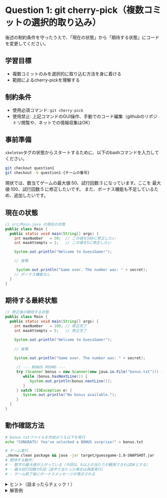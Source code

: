 # Question 1: git cherry-pick（複数コミットの選択的取り込み）
後述の制約条件を守ったうえで、「現在の状態」から「期待する状態」にコードを変更してください。

## 学習目標
- 複数コミットのみを選択的に取り込む方法を身に着ける
- 範囲によるcherry-pickを理解する

## 制約条件
- 使用必須コマンド: `git cherry-pick`
- 使用禁止: 上記コマンドのGUI操作、手動でのコード編集（githubのリポジトリ閲覧や、ネットでの情報収集はOK）

## 事前準備
`skeleton`タグの状態からスタートするために、以下のbashコマンドを入力してください。
```bash
git checkout question1
git checkout -b question1-{チームの番号}
```
現状では、数当てゲームの最大値:50、試行回数:3 になっています。ここを 最大値:100、試行回数:5  に修正したいです。
また、ボーナス機能も不足しているため、追加したいです。

## 現在の状態

```java
// src/Main.java の現在の状態
public class Main {
  public static void main(String[] args) {
    int maxNumber   = 50;  // この値を100に修正したい
    int maxAttempts = 3;   // この値を5に修正したい

    System.out.println("Welcome to GuessGame!");

    // 省略

     System.out.println("Game over. The number was: " + secret);
    // ボーナス機能なし
  }
}
```

## 期待する最終状態
```java
// 修正後の期待する状態
public class Main {
  public static void main(String[] args) {
    int maxNumber   = 100; // 修正完了
    int maxAttempts = 5;   // 修正完了

    System.out.println("Welcome to GuessGame!");
    
    // 省略
     
    System.out.println("Game over. The number was: " + secret);

     // --- BONUS ROUND ---
     try (Scanner bonus = new Scanner(new java.io.File("bonus.txt"))) {
        while (bonus.hasNextLine()) {
           System.out.println(bonus.nextLine());
        }
     } catch (IOException e) {
        System.out.println("No bonus available.");
     }
  }
}
```

## 動作確認方法
```bash
# bonus.txtファイルを作成のうえ以下を実行
echo "CONGRATS! You've unlocked a BONUS surprise!" > bonus.txt

# ゲーム実行
./mvnw clean package && java -jar target/guessgame-1.0-SNAPSHOT.jar
# 期待する動作:
# - 数字の最大値が上がっている（今回は、6以上の当たりが観測できればOKとする）
# - 最大試行回数が5回（途中で当たった場合は再度実行）
# - ゲーム終了後にボーナスメッセージが表示される
```

<details>
<summary>ヒント（詰まったらチェック！）</summary>

1. question1/{チームの番号}ブランチに移動のうえ、現在の状況を把握（IntellJの拡張機能を使ってもOK）:
   ```bash
   git log --oneline --all --graph
   ```
2. masterブランチにある取り込みたいコミットを特定（IntellJの拡張機能を使ってもOK）:
   ```bash
   git log origin/master --oneline
   ```

3. 特定したコミットを取り込む（ここはCLIを使う）

4. 各cherry-pick後に動作確認を行う

</details>

<details>
<summary>解答例</summary>

```bash
# 範囲修正コミット（fix-range）と試行回数修正コミット（fix-attempts）、ボーナス機能コミット(feat-bonus-feature)を取り込む
git cherry-pick 8eeee6057f297591d66e8e7e84112984bcd086a0 8eeee6057f297591d66e8e7e84112984bcd086a0 94781085245bdd75e88e77a5528739675fd68f37
```

</details>